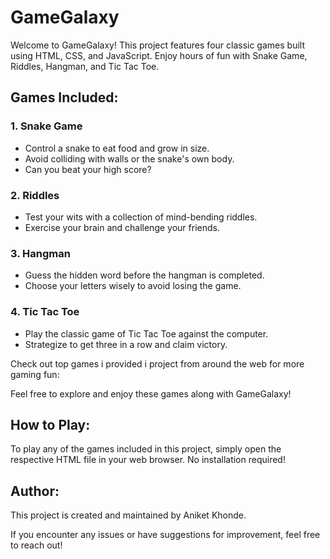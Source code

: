 # GameGalaxy

Welcome to GameGalaxy! This project features four classic games built using HTML, CSS, and JavaScript. Enjoy hours of fun with Snake Game, Riddles, Hangman, and Tic Tac Toe.

## Games Included:

### 1. Snake Game
- Control a snake to eat food and grow in size.
- Avoid colliding with walls or the snake's own body.
- Can you beat your high score?

### 2. Riddles
- Test your wits with a collection of mind-bending riddles.
- Exercise your brain and challenge your friends.

### 3. Hangman
- Guess the hidden word before the hangman is completed.
- Choose your letters wisely to avoid losing the game.

### 4. Tic Tac Toe
- Play the classic game of Tic Tac Toe against  the computer.
- Strategize to get three in a row and claim victory.

Check out top games i provided i project from around the web for more gaming fun:

Feel free to explore and enjoy these games along with GameGalaxy!

## How to Play:

To play any of the games included in this project, simply open the respective HTML file in your web browser. No installation required!

## Author:

This project is created and maintained by Aniket Khonde.

If you encounter any issues or have suggestions for improvement, feel free to reach out!
